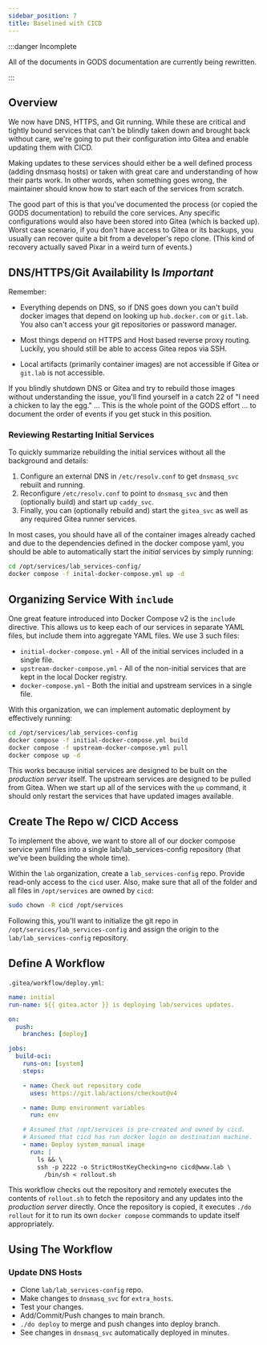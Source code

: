 ```yaml
---
sidebar_position: 7
title: Baselined with CICD
---
```


:::danger Incomplete

All of the documents in GODS documentation are currently being rewritten.

:::

## Overview

We now have DNS, HTTPS, and Git running. While these are critical and tightly bound services that can't be blindly taken down and brought back without care, we're going to put their configuration into Gitea and enable updating them with CICD. 

Making updates to these services should either be a well defined process (adding dnsmasq hosts) or taken with great care and understanding of how their parts work. In other words, when something goes wrong, the maintainer should know how to start each of the services from scratch.

The good part of this is that you've documented the process (or copied the GODS documentation) to rebuild the core services. Any specific configurations would also have been stored into Gitea (which is backed up). Worst case scenario, if you don't have access to Gitea or its backups, you usually can recover quite a bit from a developer's repo clone. (This kind of recovery actually saved Pixar in a weird turn of events.)

## DNS/HTTPS/Git Availability Is _Important_

Remember:

- Everything depends on DNS, so if DNS goes down you can't build docker images that depend on looking up `hub.docker.com` or `git.lab`. You also can't access your git repositories or password manager.

- Most things depend on HTTPS and Host based reverse proxy routing. Luckily, you should still be able to access Gitea repos via SSH.

- Local artifacts (primarily container images) are not accessible if Gitea or `git.lab` is not accessible.

If you blindly shutdown DNS or Gitea and try to rebuild those images without understanding the issue, you'll find yourself in a catch 22 of "I need a chicken to lay the egg." ... This is the whole point of the GODS effort ... to document the order of events if you get stuck in this position.

### Reviewing Restarting Initial Services

To quickly summarize rebuilding the initial services without all the background and details:

1. Configure an external DNS in `/etc/resolv.conf` to get `dnsmasq_svc` rebuilt and running.
2. Reconfigure `/etc/resolv.conf` to point to `dnsmasq_svc` and then (optionally build) and start up `caddy_svc`.
3. Finally, you can (optionally rebuild and) start the `gitea_svc` as well as any required Gitea runner services.

In most cases, you should have all of the container images already cached and due to the dependencies defined in the docker compose yaml, you should be able to automatically start the _initial_ services by simply running:

```sh
cd /opt/services/lab_services-config/
docker compose -f inital-docker-compose.yml up -d
```

## Organizing Service With `include`

One great feature introduced into Docker Compose v2 is the `include` directive. This allows us to keep each of our services in separate YAML files, but include them into aggregate YAML files. We use 3 such files:

- `initial-docker-compose.yml` - All of the initial services included in a single file.
- `upstream-docker-compose.yml` - All of the non-initial services that are kept in the local Docker registry.
- `docker-compose.yml` - Both the initial and upstream services in a single file.

With this organization, we can implement automatic deployment by effectively running:

```sh
cd /opt/services/lab_services-config
docker compose -f initial-docker-compose.yml build
docker compose -f upstream-docker-compose.yml pull
docker compose up -d
```

This works because initial services are designed to be built on the _production server_ itself. The upstream services are designed to be pulled from Gitea. When we start up all of the services with the `up` command, it should only restart the services that have updated images available.

## Create The Repo w/ CICD Access

To implement the above, we want to store all of our docker compose service yaml files into a single lab/lab_services-config repository (that we've been building the whole time).

Within the `lab` organization, create a `lab_services-config` repo. Provide read-only access to the `cicd` user. Also, make sure that all of the folder and all files in `/opt/services` are owned by `cicd`:

```sh
sudo chown -R cicd /opt/services
```

Following this, you'll want to initialize the git repo in `/opt/services/lab_services-config` and assign the origin to the `lab/lab_services-config` repository.

## Define A Workflow

`.gitea/workflow/deploy.yml`:

```yaml
name: initial
run-name: ${{ gitea.actor }} is deploying lab/services updates.

on:
  push: 
    branches: [deploy]

jobs:
  build-oci:
    runs-on: [system]
    steps:

    - name: Check out repository code
      uses: https://git.lab/actions/checkout@v4

    - name: Dump environment variables
      run: env

    # Assumed that /opt/services is pre-created and owned by cicd.
    # Assumed that cicd has run docker login on destination machine.
    - name: Deploy system_manual image
      run: |
        ls && \
        ssh -p 2222 -o StrictHostKeyChecking=no cicd@www.lab \
          /bin/sh < rollout.sh
```

This workflow checks out the repository and remotely executes the contents of `rollout.sh` to fetch the repository and any updates into the _production server_ directly. Once the repository is copied, it executes `./do rollout` for it to run its own `docker compose` commands to update itself appropriately.

## Using The Workflow

<!-- TODO: Test these! -->

### Update DNS Hosts

- Clone `lab/lab_services-config` repo.
- Make changes to `dnsmasq_svc` for `extra_hosts`.
- Test your changes.
- Add/Commit/Push changes to main branch.
- `./do deploy` to merge and push changes into deploy branch.
- See changes in `dnsmasq_svc` automatically deployed in minutes.







